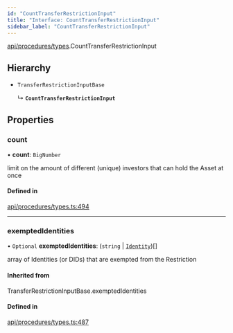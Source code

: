 ```yaml
---
id: "CountTransferRestrictionInput"
title: "Interface: CountTransferRestrictionInput"
sidebar_label: "CountTransferRestrictionInput"
---
```


[api/procedures/types](../../../../../modules/API/Procedures/Types/Types.md).CountTransferRestrictionInput

## Hierarchy

- `TransferRestrictionInputBase`

  ↳ **`CountTransferRestrictionInput`**

## Properties

### count

• **count**: `BigNumber`

limit on the amount of different (unique) investors that can hold the Asset at once

#### Defined in

[api/procedures/types.ts:494](https://github.com/PolymeshAssociation/polymesh-sdk/blob/654b99c8d/src/api/procedures/types.ts#L494)

___

### exemptedIdentities

• `Optional` **exemptedIdentities**: (`string` \| [`Identity`](../../../../../classes/API/Entities/Identity/Identity.md))[]

array of Identities (or DIDs) that are exempted from the Restriction

#### Inherited from

TransferRestrictionInputBase.exemptedIdentities

#### Defined in

[api/procedures/types.ts:487](https://github.com/PolymeshAssociation/polymesh-sdk/blob/654b99c8d/src/api/procedures/types.ts#L487)
